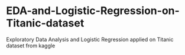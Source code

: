 # EDA-and-Logistic-Regression-on-Titanic-dataset
Exploratory Data Analysis and Logistic Regression applied on Titanic dataset from kaggle
